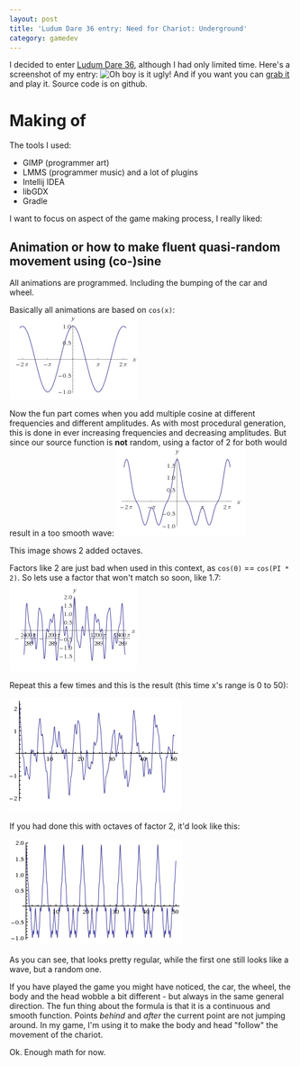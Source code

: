 ```yaml
---
layout: post
title: 'Ludum Dare 36 entry: Need for Chariot: Underground'
category: gamedev
---
```

I decided to enter [Ludum Dare 36](http://ludumdare.com/compo/ludum-dare-36/), although I had only limited time. Here's a screenshot of my entry:
![Oh boy is it ugly!](http://ludumdare.com/compo/wp-content/compo2/570486/43153-shot1-1472418221.png)
And if you want you can [grab it](http://ludumdare.com/compo/ludum-dare-36/?action=preview&uid=43153) and play it. Source code is on github.

Making of
=========
The tools I used:
* GIMP (programmer art)
* LMMS (programmer music) and a lot of plugins
* Intellij IDEA
* libGDX
* Gradle

I want to focus on aspect of the game making process, I really liked:

Animation or how to make fluent quasi-random movement using (co-)sine
---------------------------------------------------------------------
All animations are programmed. Including the bumping of the car and wheel.

Basically all animations are based on `cos(x)`:
![Simple cosine](/assets/2016-09-01/cos_simple.png)

Now the fun part comes when you add multiple cosine at different frequencies and different amplitudes. As with most procedural generation, this is done in ever increasing 
frequencies and decreasing amplitudes. But since our source function is **not** random, using a factor of 2 for both would result in a too smooth wave:
![Cosine with octave](/assets/2016-09-01/cos_octave.png)

This image shows 2 added octaves.

Factors like 2 are just bad when used in this context, as `cos(0)` == `cos(PI * 2)`. So lets use a factor that won't match so soon, like 1.7:
![Cosine 1.7](/assets/2016-09-01/cos_1_7.png)
 
Repeat this a few times and this is the result (this time x's range is 0 to 50):

![Cosine 1.7^4](/assets/2016-09-01/cos_1_7_times_4.png)

If you had done this with octaves of factor 2, it'd look like this:

![Cosine 2^4](/assets/2016-09-01/cos_octave_times_4.png)


As you can see, that looks pretty regular, while the first one still looks like a wave, but a random one.

If you have played the game you might have noticed, the car, the wheel, the body and the head wobble a bit different - but always in the same general direction.
The fun thing about the formula is that it is a continuous and smooth function. Points *behind* and *after* the current point are not jumping around.
In my game, I'm using it to make the body and head "follow" the movement of the chariot.
 
 
Ok. Enough math for now.
